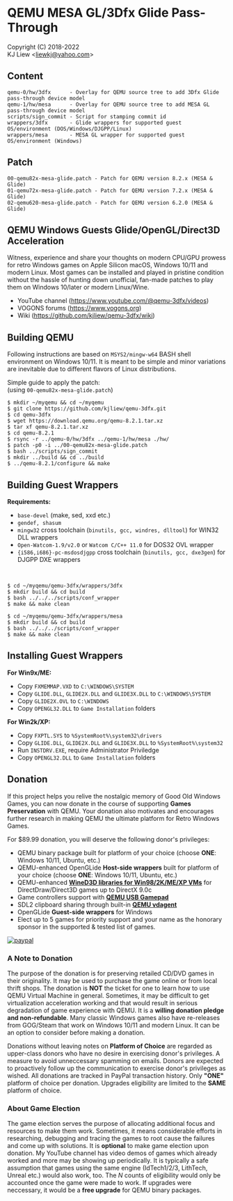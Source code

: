 # QEMU MESA GL/3Dfx Glide Pass-Through
Copyright (C) 2018-2022<br>
KJ Liew \<liewkj@yahoo.com\>
## Content
    qemu-0/hw/3dfx      - Overlay for QEMU source tree to add 3Dfx Glide pass-through device model
    qemu-1/hw/mesa      - Overlay for QEMU source tree to add MESA GL pass-through device model
    scripts/sign_commit - Script for stamping commit id
    wrappers/3dfx       - Glide wrappers for supported guest OS/environment (DOS/Windows/DJGPP/Linux)
    wrappers/mesa       - MESA GL wrapper for supported guest OS/environment (Windows)
## Patch
    00-qemu82x-mesa-glide.patch - Patch for QEMU version 8.2.x (MESA & Glide)
    01-qemu72x-mesa-glide.patch - Patch for QEMU version 7.2.x (MESA & Glide)
    02-qemu620-mesa-glide.patch - Patch for QEMU version 6.2.0 (MESA & Glide)
## QEMU Windows Guests Glide/OpenGL/Direct3D Acceleration
Witness, experience and share your thoughts on modern CPU/GPU prowess for retro Windows games on Apple Silicon macOS, Windows 10/11 and modern Linux. Most games can be installed and played in pristine condition without the hassle of hunting down unofficial, fan-made patches to play them on Windows 10/later or modern Linux/Wine.
- YouTube channel (https://www.youtube.com/@qemu-3dfx/videos)
- VOGONS forums (https://www.vogons.org)
- Wiki (https://github.com/kjliew/qemu-3dfx/wiki)
## Building QEMU
Following instructions are based on `MSYS2/mingw-w64` BASH shell environment on Windows 10/11. It is meant to be simple and minor variations are inevitable due to different flavors of Linux distributions.

Simple guide to apply the patch:<br>
(using `00-qemu82x-mesa-glide.patch`)

    $ mkdir ~/myqemu && cd ~/myqemu
    $ git clone https://github.com/kjliew/qemu-3dfx.git
    $ cd qemu-3dfx
    $ wget https://download.qemu.org/qemu-8.2.1.tar.xz
    $ tar xf qemu-8.2.1.tar.xz
    $ cd qemu-8.2.1
    $ rsync -r ../qemu-0/hw/3dfx ../qemu-1/hw/mesa ./hw/
    $ patch -p0 -i ../00-qemu82x-mesa-glide.patch
    $ bash ../scripts/sign_commit
    $ mkdir ../build && cd ../build
    $ ../qemu-8.2.1/configure && make

## Building Guest Wrappers
**Requirements:**
 - `base-devel` (make, sed, xxd etc.)
 - `gendef, shasum`
 - `mingw32` cross toolchain (`binutils, gcc, windres, dlltool`) for WIN32 DLL wrappers
 - `Open-Watcom-1.9/v2.0` or `Watcom C/C++ 11.0` for DOS32 OVL wrapper
 - `{i586,i686}-pc-msdosdjgpp` cross toolchain (`binutils, gcc, dxe3gen`) for DJGPP DXE wrappers
<br>

    $ cd ~/myqemu/qemu-3dfx/wrappers/3dfx
    $ mkdir build && cd build
    $ bash ../../../scripts/conf_wrapper
    $ make && make clean

    $ cd ~/myqemu/qemu-3dfx/wrappers/mesa
    $ mkdir build && cd build
    $ bash ../../../scripts/conf_wrapper
    $ make && make clean

## Installing Guest Wrappers
**For Win9x/ME:**  
 - Copy `FXMEMMAP.VXD` to `C:\WINDOWS\SYSTEM`  
 - Copy `GLIDE.DLL`, `GLIDE2X.DLL` and `GLIDE3X.DLL` to `C:\WINDOWS\SYSTEM`  
 - Copy `GLIDE2X.OVL` to `C:\WINDOWS`  
 - Copy `OPENGL32.DLL` to `Game Installation` folders

**For Win2k/XP:**  
 - Copy `FXPTL.SYS` to `%SystemRoot%\system32\drivers`  
 - Copy `GLIDE.DLL`, `GLIDE2X.DLL` and `GLIDE3X.DLL` to `%SystemRoot%\system32`  
 - Run `INSTDRV.EXE`, require Administrator Priviledge  
 - Copy `OPENGL32.DLL` to `Game Installation` folders
 
## Donation
If this project helps you relive the nostalgic memory of Good Old Windows Games, you can now donate in the course of supporting **Games Preservation** with QEMU. Your donation also motivates and encourages further research in making QEMU the ultimate platform for Retro Windows Games.

For $89.99 donation, you will deserve the following donor's privileges:
- QEMU binary package built for platform of your choice (choose **ONE**: Windows 10/11, Ubuntu, etc.)
- QEMU-enhanced OpenGLide **Host-side wrappers** built for platform of your choice (choose **ONE**: Windows 10/11, Ubuntu, etc.)
- QEMU-enhanced [**WineD3D libraries for Win98/2K/ME/XP VMs**](https://www.winehq.org) for DirectDraw/Direct3D games up to DirectX 9.0c
- Game controllers support with [**QEMU USB Gamepad**](https://github.com/kjliew/qemu-3dfx/wiki/QEMU-USB-Gamepad)
- SDL2 clipboard sharing through built-in [**QEMU vdagent**](https://www.kraxel.org/blog/2021/05/qemu-cut-paste/)
- OpenGLide **Guest-side wrappers** for Windows
- Elect up to 5 games for priority support and your name as the honorary sponsor in the supported & tested list of games.

[![paypal](https://www.paypalobjects.com/en_US/i/btn/btn_donateCC_LG.gif)](https://www.paypal.com/cgi-bin/webscr?cmd=_s-xclick&hosted_button_id=XE47KTASERX4A)
### A Note to Donation
The purpose of the donation is for preserving retailed CD/DVD games in their originality. It may be used to purchase the game online or from local thrift shops. The donation is **NOT** the ticket for one to learn how to use QEMU Virtual Machine in general. Sometimes, it may be difficult to get virtualization acceleration working and that would result in serious degradation of game experience with QEMU. It is a **willing donation pledge and non-refundable**. Many classic Windows games also have re-releases from GOG/Steam that work on Windows 10/11 and modern Linux. It can be an option to consider before making a donation.

Donations without leaving notes on **Platform of Choice** are regarded as upper-class donors who have no desire in exercising donor's privileges. A measure to avoid unneccessary spamming on emails. Donors are expected to proactively follow up the communication to exercise donor's privileges as wished. All donations are tracked in PayPal transaction history. Only **"ONE"** platform of choice per donation. Upgrades eligibility are limited to the **SAME** platform of choice.
### About Game Election
The game election serves the purpose of allocating additional focus and resources to make them work. Sometimes, it means considerable efforts in researching, debugging and tracing the games to root cause the failures and come up with solutions. It is **optional** to make game election upon donation. My YouTube channel has video demos of games which already worked and more may be showing up periodically. It is typically a safe assumption that games using the same engine (IdTech1/2/3, LithTech, Unreal etc.) would also work, too. The _N_ counts of eligibility would only be accounted once the game were made to work. If upgrades were neccessary, it would be a **free upgrade** for QEMU binary packages.

